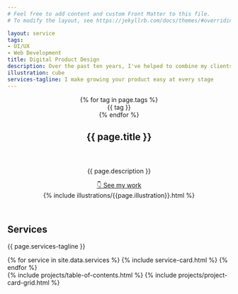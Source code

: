 ```yaml
---
# Feel free to add content and custom Front Matter to this file.
# To modify the layout, see https://jekyllrb.com/docs/themes/#overriding-theme-defaults

layout: service
tags:
- UI/UX
- Web Development
title: Digital Product Design
description: Over the past ten years, I've helped to combine my clients' vision of the future with the perspectives of their users to create  stunning, tailored experiences that are accessible to everyone on the web
illustration: cube
services-tagline: I make growing your product easy at every stage
---
```


<article>
  <!-- Hero Header -->
  <header>
    <div class="container">
      <div class="card">
        <header class="card__header u-mb-500">
          <div class="tag-container u-mb-100">
            {% for tag in page.tags %}
              <div class="tag">{{ tag }}</div>
            {% endfor %}
          </div>
          <h1>{{ page.title }}</h1>
        </header>
        <div class="card__body">
          <div class="grid">
            <div>
              <p class="u-mb-300">{{ page.description }}</p>
              <a href="#projects" class="button">
                <span class="button__icon button__icon--bounce-down">👇</span>
                See my work
              </a>
            </div>
            <div class="grid">
              {% include illustrations/{{page.illustration}}.html %}
            </div>
          </div>
        </div>
      </div>
    </div>
  </header>

  <!-- Services -->
  <section class="section section--accent">
    <div class="container">
      <h2>Services</h2>
      <p class="u-mb-600">{{ page.services-tagline }}</p>
      <div class="grid grid--gap-200">
        {% for service in site.data.services %}
          {% include service-card.html %}
        {% endfor %}
      </div>
    </div>
  </section>

  <!-- Projects -->
  <section class="section">
    <div class="container">
      {% include projects/table-of-contents.html %}
      {% include projects/project-card-grid.html %}
    </div>
  </section>
</article>